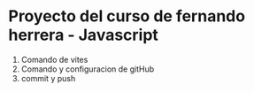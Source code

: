# Proyecto del curso de fernando herrera - Javascript

1. Comando de vites
2. Comando y configuracion de gitHub
3. commit y push
